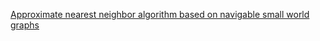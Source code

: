 [Approximate nearest neighbor algorithm based on navigable small world graphs](Approximate%20nearest%20neighbor%20algorithm%20based%20on%20navigable%20small%20world%20graphs//approcimate-nearest-neighbor-algorithm-based-on-navigable-small-world-graphs.md)